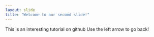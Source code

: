 ```yaml
---
layout: slide
title: "Welcome to our second slide!"
---
```

This is an interesting tutorial on github
Use the left arrow to go back!